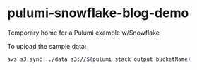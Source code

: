 # pulumi-snowflake-blog-demo

Temporary home for a Pulumi example w/Snowflake

To upload the sample data:

```bash
aws s3 sync ../data s3://$(pulumi stack output bucketName)
```
